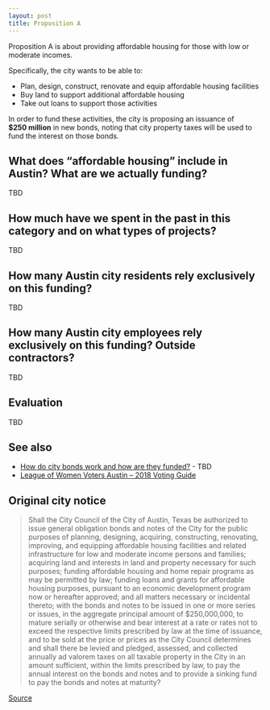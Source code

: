 ```yaml
---
layout: post
title: Proposition A
---
```


Proposition A is about providing affordable housing for those with low or moderate incomes.

Specifically, the city wants to be able to:

* Plan, design, construct, renovate and equip affordable housing facilities
* Buy land to support additional affordable housing
* Take out loans to support those activities

In order to fund these activities, the city is proposing an issuance of <nobr><strong>$250 million</strong></nobr> in
new bonds, noting that city property taxes will be used to fund the interest on those bonds.

## What does “affordable housing” include in Austin? What are we actually funding?

TBD

## How much have we spent in the past in this category and on what types of projects?

TBD

## How many Austin city residents rely exclusively on this funding?

TBD

## How many Austin city employees rely exclusively on this funding? Outside contractors?

TBD

## Evaluation

TBD

## See also

* [How do city bonds work and how are they funded?](#) - TBD
* [League of Women Voters Austin – 2018 Voting Guide](https://lwvaustin.org/voter-guide/)

## Original city notice

> Shall the City Council of the City of Austin, Texas be authorized to issue general obligation bonds and notes of
> the City for the public purposes of planning, designing, acquiring, constructing, renovating, improving, and
> equipping affordable housing facilities and related infrastructure for low and moderate income persons and
> families; acquiring land and interests in land and property necessary for such purposes; funding affordable
> housing and home repair programs as may be permitted by law; funding loans and grants for affordable housing
> purposes, pursuant to an economic development program now or hereafter approved; and all matters necessary
> or incidental thereto; with the bonds and notes to be issued in one or more series or issues, in the aggregate
> principal amount of $250,000,000, to mature serially or otherwise and bear interest at a rate or rates not to
> exceed the respective limits prescribed by law at the time of issuance, and to be sold at the price or prices as the
> City Council determines and shall there be levied and pledged, assessed, and collected annually ad valorem
> taxes on all taxable property in the City in an amount sufficient, within the limits prescribed by law, to pay the
> annual interest on the bonds and notes and to provide a sinking fund to pay the bonds and notes at maturity?

<p class="source"><a href="https://www.austintexas.gov/edims/document.cfm?id=307013">Source</a></p>
